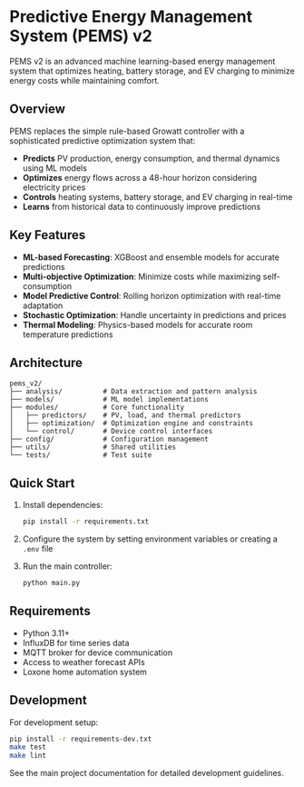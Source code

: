 # Predictive Energy Management System (PEMS) v2

PEMS v2 is an advanced machine learning-based energy management system that optimizes heating, battery storage, and EV charging to minimize energy costs while maintaining comfort.

## Overview

PEMS replaces the simple rule-based Growatt controller with a sophisticated predictive optimization system that:

- **Predicts** PV production, energy consumption, and thermal dynamics using ML models
- **Optimizes** energy flows across a 48-hour horizon considering electricity prices
- **Controls** heating systems, battery storage, and EV charging in real-time
- **Learns** from historical data to continuously improve predictions

## Key Features

- **ML-based Forecasting**: XGBoost and ensemble models for accurate predictions
- **Multi-objective Optimization**: Minimize costs while maximizing self-consumption
- **Model Predictive Control**: Rolling horizon optimization with real-time adaptation
- **Stochastic Optimization**: Handle uncertainty in predictions and prices
- **Thermal Modeling**: Physics-based models for accurate room temperature predictions

## Architecture

```
pems_v2/
├── analysis/          # Data extraction and pattern analysis
├── models/            # ML model implementations
├── modules/           # Core functionality
│   ├── predictors/    # PV, load, and thermal predictors
│   ├── optimization/  # Optimization engine and constraints
│   └── control/       # Device control interfaces
├── config/            # Configuration management
├── utils/             # Shared utilities
└── tests/             # Test suite
```

## Quick Start

1. Install dependencies:
   ```bash
   pip install -r requirements.txt
   ```

2. Configure the system by setting environment variables or creating a `.env` file

3. Run the main controller:
   ```bash
   python main.py
   ```

## Requirements

- Python 3.11+
- InfluxDB for time series data
- MQTT broker for device communication
- Access to weather forecast APIs
- Loxone home automation system

## Development

For development setup:
```bash
pip install -r requirements-dev.txt
make test
make lint
```

See the main project documentation for detailed development guidelines.